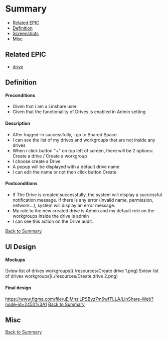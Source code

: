 # Summary

* [Related EPIC](#related-epic)
* [Definition](#definition)
* [Screenshots](#screenshots)
* [Misc](#misc)

## Related EPIC

* [drive](./README.md)

## Definition

#### Preconditions
*  Given that i am a Linshare user 
*  Given that the functionality of Drives is enabled in Admin setting
#### Description
*  After logged-in successfully, i go to Shared Space 
*  I can see the list of my drives and workgroups that are not inside any drives 
*  When i  click button "+" on top left of screen, there will be 2 options: Create a drive / Create a workgroup
*  I choose create a Drive 
*  A popup will be displayed with a default drive name 
*  I can edit the name or not then click button Create  
#### Postconditions
*  If The Drive is created successfully, the system will display a successful notification message. If there is any error (invalid name, permission, network...), system will display an error message.
*  My role to the new created drive is Admin and my default role on the workgroups inside the drive is admin 
*  I can see this action on the Drive audit.

[Back to Summary](#summary)

## UI Design

#### Mockups
![view list of drives workgroups](./resources/Create drive 1.png)
![view list of drives workgroups](./resources/Create drive 2.png)

#### Final design
https://www.figma.com/file/uEjMnsiLPSByz7m6wfTLLA/LinShare-Web?node-id=2450%3A1
[Back to Summary](#summary)
## Misc

[Back to Summary](#summary)

